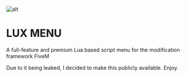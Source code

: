 ![alt](https://imgur.com/a/V3NHTEB)
# LUX MENU
A full-feature and premium Lua based script menu for the modification framework FiveM

Due to it being leaked, I decided to make this publicly available. Enjoy.
